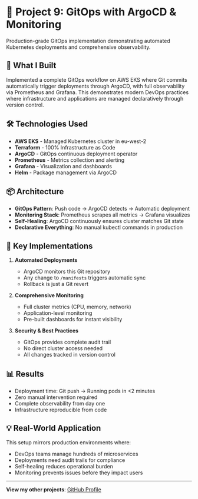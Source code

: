 # 🚀 Project 9: GitOps with ArgoCD & Monitoring

Production-grade GitOps implementation demonstrating automated Kubernetes deployments and comprehensive observability.

## 🎯 What I Built

Implemented a complete GitOps workflow on AWS EKS where Git commits automatically trigger deployments through ArgoCD, with full observability via Prometheus and Grafana. This demonstrates modern DevOps practices where infrastructure and applications are managed declaratively through version control.

## 🛠️ Technologies Used

- **AWS EKS** - Managed Kubernetes cluster in eu-west-2
- **Terraform** - 100% Infrastructure as Code
- **ArgoCD** - GitOps continuous deployment operator
- **Prometheus** - Metrics collection and alerting
- **Grafana** - Visualization and dashboards
- **Helm** - Package management via ArgoCD

## 📦 Architecture

- **GitOps Pattern**: Push code → ArgoCD detects → Automatic deployment
- **Monitoring Stack**: Prometheus scrapes all metrics → Grafana visualizes
- **Self-Healing**: ArgoCD continuously ensures cluster matches Git state
- **Declarative Everything**: No manual kubectl commands in production

## 🔧 Key Implementations

1. **Automated Deployments**
   - ArgoCD monitors this Git repository
   - Any change to `/manifests` triggers automatic sync
   - Rollback is just a Git revert

2. **Comprehensive Monitoring**
   - Full cluster metrics (CPU, memory, network)
   - Application-level monitoring
   - Pre-built dashboards for instant visibility

3. **Security & Best Practices**
   - GitOps provides complete audit trail
   - No direct cluster access needed
   - All changes tracked in version control

## 📊 Results

- Deployment time: Git push → Running pods in <2 minutes
- Zero manual intervention required
- Complete observability from day one
- Infrastructure reproducible from code

## 💡 Real-World Application

This setup mirrors production environments where:
- DevOps teams manage hundreds of microservices
- Deployments need audit trails for compliance
- Self-healing reduces operational burden
- Monitoring prevents issues before they impact users

---

**View my other projects**: [GitHub Profile](https://github.com/nfroze)